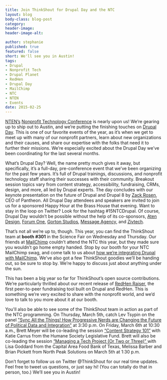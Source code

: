 ```yaml
---
title: Join ThinkShout for Drupal Day and the NTC
layout: blog
body-class: blog-post
category:
header-image:
header-image-alt:

author: stephanie
published: true
featured: false
short: We'll see you in Austin!
tags:
- Drupal
- Nonprofit Tech
- Drupal Planet
- RedHen
- Drupal Day
- MailChimp
- NTC
- NTEN
- Events
date: 2015-02-25
---
```


[NTEN’s](http://www.nten.org/) [Nonprofit Technology Conference](http://myntc.nten.org/home) is nearly upon us! We’re gearing up to ship out to Austin, and we’re putting the finishing touches on [Drupal Day](http://myntc.nten.org/eventdetails/precon/drupal). This is one of our favorite events of the year, as it’s when we get to meet up with many of our nonprofit partners, learn about new organizations and their causes, and share our expertise with the folks that need it to further their missions. We’re especially excited about the Drupal Day we’ve been coordinating for the last several months.

What’s Drupal Day? Well, the name pretty much gives it away, but specifically, it’s a full-day, pre-conference event that we’ve been organizing for the past few years. It’s full of Drupal trainings, discussions, and nonprofit technology staff sharing their successes with their community. Breakout session topics vary from content strategy, accessibility, fundraising, CRMs, design, and more, all led by Drupal experts. The day concludes with our keynote presentation on the future of Drupal and Drupal 8 by [Zack Rosen](https://pantheon.io/team/zack-rosen), CEO of Pantheon. All Drupal Day attendees and speakers are invited to join us for a sponsored Happy Hour at the Brass House that evening. Want to stay in the loop on Twitter? Look for the hashtag #15NTCDrupal. Of course, Drupal Day wouldn’t be possible without the help of its co-sponsors, [Aten Design](http://atendesigngroup.com/), [Forum One](http://forumone.com/), [Gorton Studios](http://www.gortonstudios.com/), [Message Agency](https://messageagency.com/), and [Zivtech](https://www.zivtech.com/).

That’s not all we’re up to, though. This year, you can find the ThinkShout team at **booth #301** in the Science Fair on Wednesday and Thursday. Our friends at [MailChimp](http://mailchimp.com/?pid=GAW&source=website&gclid=CIOxieHf-8MCFVFhfgodvBAA_Q) couldn’t attend the NTC this year, but they made sure you wouldn’t go home empty handed. Stop by our booth for your NTC MailChimp swag, and come talk to us about [how we’re integrating Drupal with MailChimp](http://thinkshout.com/blog/category/mailchimp/). We’ve also got a few ThinkShout goodies we’ll be handing out, so be sure to stop by. We’re happy to discuss just about anything under the sun.

This has been a big year so far for ThinkShout’s open source contributions. We’re particularly thrilled about our recent release of [RedHen Raiser](http://thinkshout.com/blog/2015/01/reimagined-sprints-redhen-raiser/), the first peer-to-peer fundraising tool built on Drupal and RedHen. This is something we’re very excited to share with the nonprofit world, and we’d love to talk to you more about it at our booth.

You'll also be able to see some of the ThinkShout team in action as part of the NTC programming. On Thursday, March 5th, catch Lev Tsypin on the panel ["Sync All the Things! How Progressive Nerds are Changing the Future of Political Data and Integration"](http://sched.co/1z4A) at 3:30 p.m. On Friday, March 6th at 10:30 a.m., Brett Meyer will be co-leading the session [“Content Strategy 101”](http://sched.co/1z4N) with Katie Carrus from the Humane Society Legislative Fund. Brett will also be co-leading the session [“Managing a Tech Project (Or Two or Three)” ](http://sched.co/2ECm)with Lisa Goddard from the Capital Area Food Bank of Texas, Melissa Barber and Brian Pickett from North Peak Solutions on March 5th at 1:30 p.m.

Don’t forget to follow us on Twitter @ThinkShout for our real time updates. Feel free to tweet us questions, or just say hi! (You can totally do that in person, too.) We’ll see you in Austin!

